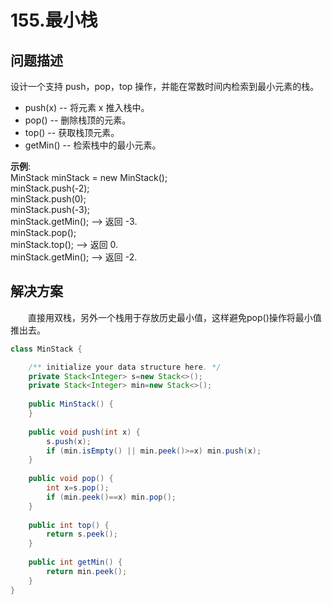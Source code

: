 # 155.最小栈

## **问题描述**  

设计一个支持 push，pop，top 操作，并能在常数时间内检索到最小元素的栈。  

* push(x) -- 将元素 x 推入栈中。
* pop() -- 删除栈顶的元素。
* top() -- 获取栈顶元素。
* getMin() -- 检索栈中的最小元素。

**示例**:  
MinStack minStack = new MinStack();  
minStack.push(-2);  
minStack.push(0);  
minStack.push(-3);  
minStack.getMin();   --> 返回 -3.  
minStack.pop();  
minStack.top();      --> 返回 0.  
minStack.getMin();   --> 返回 -2.  

## **解决方案**  

&emsp;&emsp;直接用双栈，另外一个栈用于存放历史最小值，这样避免pop()操作将最小值推出去。

```java
class MinStack {

    /** initialize your data structure here. */
    private Stack<Integer> s=new Stack<>();
    private Stack<Integer> min=new Stack<>();
    
    public MinStack() {
    }
    
    public void push(int x) {
        s.push(x);
        if (min.isEmpty() || min.peek()>=x) min.push(x);
    }
    
    public void pop() {
        int x=s.pop();
        if (min.peek()==x) min.pop();
    }
    
    public int top() {
        return s.peek();
    }
    
    public int getMin() {
        return min.peek();
    }
}
```